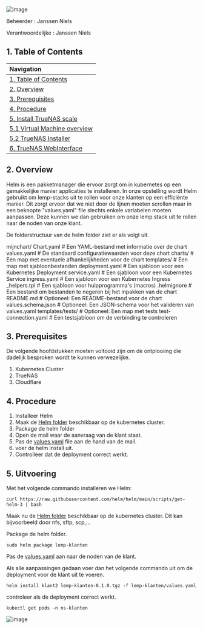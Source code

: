 ![image](https://github.com/michaelthielemans/ProjectHosting/assets/119003253/68794ecc-934f-4ea6-9823-cc4e35f85dd6)


Beheerder : Janssen Niels

Verantwoordelijke : Janssen Niels

## 1. Table of Contents 

| Navigation |             
| :-------------------------------------------------  |
| [1. Table of Contents](#1-table-of-contents)             |
| [2. Overview](#2-overview)  |
| [3. Prerequisites](#3-prerequisites)                     |
| [4. Procedure](#4-procedure)       |
| [5. Install TrueNAS scale](#5-install-truenas-scale)         |
| [5.1 Virtual Machine overview](#51-virtual-machine-overview)     |
| [5.2 TrueNAS Installer](#52-truenas-installer)           |
| [6. TrueNAS WebInterface](#6-truenas-webinterface)         |

## 2. Overview 

Helm is een pakketmanager die ervoor zorgt om in kubernetes op een gemakkelijke manier applicaties te installeren. 
In onze opstelling wordt Helm gebruikt om lemp-stacks uit te rollen voor onze klanten op een efficiënte manier. 
Dit zorgt ervoor dat we niet door de lijnen moeten scrollen maar in een beknopte "values.yaml" file slechts enkele variabelen moeten aanpassen.
Deze kunnen we dan gebruiken om onze lemp stack uit te rollen naar de noden van onze klant. 

De folderstructuur van de helm folder ziet er als volgt uit. 

mijnchart/
  Chart.yaml          # Een YAML-bestand met informatie over de chart
  values.yaml         # De standaard configuratiewaarden voor deze chart
  charts/             # Een map met eventuele afhankelijkheden voor de chart
  templates/          # Een map met sjabloonbestanden
    deployment.yaml   # Een sjabloon voor een Kubernetes Deployment
    service.yaml      # Een sjabloon voor een Kubernetes Service
    ingress.yaml      # Een sjabloon voor een Kubernetes Ingress
    _helpers.tpl      # Een sjabloon voor hulpprogramma's (macros)
  .helmignore         # Een bestand om bestanden te negeren bij het inpakken van de chart
  README.md           # Optioneel: Een README-bestand voor de chart
  values.schema.json  # Optioneel: Een JSON-schema voor het valideren van values.yaml
  templates/tests/    # Optioneel: Een map met tests
    test-connection.yaml  # Een testsjabloon om de verbinding te controleren


## 3. Prerequisites

De volgende hoofdstukken moeten voltooid zijn om de ontplooiing die dadelijk besproken wordt te kunnen verwezelijke. 

1. Kubernetes Cluster
2. TrueNAS
3. Cloudflare

## 4. Procedure

1. Installeer Helm
2. Maak de [Helm folder](/Helm) beschikbaar op de kubernetes cluster.
3. Package de helm folder
4. Open de mail waar de aanvraag van de klant staat. 
5. Pas de [values.yaml](/Helm/values.yaml) file aan de hand van de mail.
6. voer de helm install uit.
8. Controlleer dat de deployment correct werkt.  

## 5. Uitvoering 

Met het volgende commando installeren we Helm: 

```curl https://raw.githubusercontent.com/helm/helm/main/scripts/get-helm-3 | bash```

Maak nu de [Helm folder](/Helm) beschikbaar op de kubernetes cluster. 
Dit kan bijvoorbeeld door nfs, sftp, scp,... 

Package de helm folder.

```sudo helm package lemp-klanten```

Pas de [values.yaml](/Helm/values.yaml) aan naar de noden van de klant. 

Als alle aanpassingen gedaan voer dan het volgende commando uit om de deployment voor de klant uit te voeren. 

```helm install klant2 lemp-klanten-0.1.0.tgz -f lemp-klanten/values.yaml```

controleer als de deployment correct werkt. 

```kubectl get pods -n ns-klanten```

![image](https://github.com/michaelthielemans/ProjectHosting/assets/119003253/12c8d7a3-965a-4330-acf4-7d55cadc9201)


